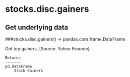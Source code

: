 # stocks.disc.gainers

## Get underlying data 
###stocks.disc.gainers() -> pandas.core.frame.DataFrame

Get top gainers. [Source: Yahoo Finance]

    Returns
    -------
    pd.DataFrame
        Stock Gainers
